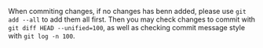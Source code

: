 When commiting changes, if no changes has benn added,
please use `git add --all` to add them all first.
Then you may check changes to commit with `git diff HEAD --unified=100`,
as well as checking commit message style with `git log -n 100`.
